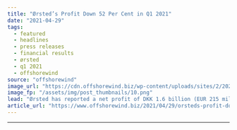 ```yaml
---
title: "Ørsted’s Profit Down 52 Per Cent in Q1 2021"
date: "2021-04-29"
tags: 
  - featured
  - headlines
  - press releases
  - financial results
  - ørsted
  - q1 2021
  - offshorewind
source: "offshorewind"
image_url: "https://cdn.offshorewind.biz/wp-content/uploads/sites/2/2021/04/29100008/%C3%98rsteds-Profit-Down-52-Per-Cent-in-Q1-2021.png"
image_fp: "/assets/img/post_thumbnails/10.png"
lead: "Ørsted has reported a net profit of DKK 1.6 billion (EUR 215 million) for"
article_url: "https://www.offshorewind.biz/2021/04/29/orsteds-profit-down-52-per-cent-in-q1-2021/"
---
```


---

